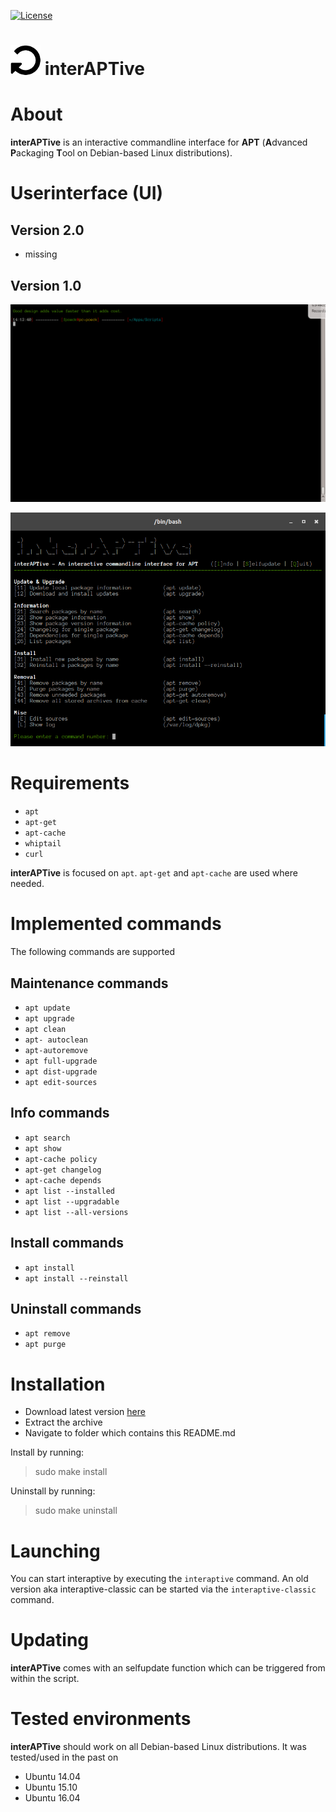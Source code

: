 [![License](https://img.shields.io/badge/license-GPL3-brightgreen.svg)](LICENSE)


![logo](https://raw.githubusercontent.com/yafp/interAPTive/master/img/fa-repeat_64_0_000000_none.png) interAPTive
==========

# About
**interAPTive** is an interactive commandline interface for **APT** (**A**dvanced **P**ackaging **T**ool on Debian-based Linux distributions).


# Userinterface (UI)
## Version 2.0
* missing

## Version 1.0
![UI](https://raw.githubusercontent.com/yafp/interAPTive/master/img/interaptive_in_action.gif)

![UI](https://raw.githubusercontent.com/yafp/interAPTive/master/img/current_ui.png)


# Requirements
* `apt`
* `apt-get`
* `apt-cache`
* `whiptail`
* `curl`

**interAPTive** is focused on `apt`. `apt-get` and `apt-cache` are used where needed.


# Implemented commands
The following commands are supported

## Maintenance commands
- `apt update`
- `apt upgrade`
- `apt clean`
- `apt- autoclean`
- `apt-autoremove`
- `apt full-upgrade`
- `apt dist-upgrade`
- `apt edit-sources`

## Info commands
- `apt search`
- `apt show`
- `apt-cache policy`
- `apt-get changelog`
- `apt-cache depends`
- `apt list --installed`
- `apt list --upgradable`
- `apt list --all-versions`

## Install commands
- `apt install`
- `apt install --reinstall`

## Uninstall commands
- `apt remove`
- `apt purge`



# Installation
- Download latest version [here](https://github.com/yafp/interAPTive/archive/master.zip)
- Extract the archive
- Navigate to folder which contains this README.md

Install by running:
> sudo make install

Uninstall by running:
> sudo make uninstall


# Launching
You can start interaptive by executing the `interaptive` command. An old version aka interaptive-classic can be started via the `interaptive-classic` command.


# Updating
**interAPTive** comes with an selfupdate function which can be triggered from within the script.


# Tested environments
**interAPTive** should work on all Debian-based Linux distributions. It was tested/used in the past on
- Ubuntu 14.04
- Ubuntu 15.10
- Ubuntu 16.04
